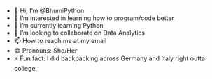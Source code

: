 - 👋 Hi, I’m @BhumiPython
- 👀 I’m interested in learning how to program/code better 
- 🌱 I’m currently learning Python
- 💞️ I’m looking to collaborate on Data Analytics 
- 📫 How to reach me at my email  
- 😄 Pronouns: She/Her
- ⚡ Fun fact: I did backpacking across Germany and Italy right outta college.

<!---
BhumiPython/BhumiPython is a ✨ special ✨ repository because its `README.md` (this file) appears on your GitHub profile.
You can click the Preview link to take a look at your changes.
--->
